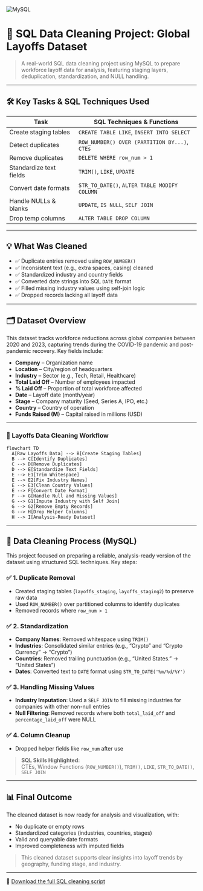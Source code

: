 ![MySQL](https://img.shields.io/badge/mysql-%2300f.svg?style=for-the-badge&logo=mysql&logoColor=white)
# 🧼 SQL Data Cleaning Project: Global Layoffs Dataset

> A real-world SQL data cleaning project using MySQL to prepare workforce layoff data for analysis, featuring staging layers, deduplication, standardization, and NULL handling.

---

## 🛠️ Key Tasks & SQL Techniques Used

| Task                         | SQL Techniques & Functions                                |
|-----------------------------|------------------------------------------------------------|
| Create staging tables       | `CREATE TABLE LIKE`, `INSERT INTO SELECT`                 |
| Detect duplicates           | `ROW_NUMBER() OVER (PARTITION BY...)`, `CTEs`             |
| Remove duplicates           | `DELETE WHERE row_num > 1`                                |
| Standardize text fields     | `TRIM()`, `LIKE`, `UPDATE`                                |
| Convert date formats        | `STR_TO_DATE()`, `ALTER TABLE MODIFY COLUMN`              |
| Handle NULLs & blanks       | `UPDATE`, `IS NULL`, `SELF JOIN`                          |
| Drop temp columns           | `ALTER TABLE DROP COLUMN`                                 |

---

## 💡 What Was Cleaned

- ✅ Duplicate entries removed using `ROW_NUMBER()`
- ✅ Inconsistent text (e.g., extra spaces, casing) cleaned
- ✅ Standardized industry and country fields
- ✅ Converted date strings into SQL `DATE` format
- ✅ Filled missing industry values using self-join logic
- ✅ Dropped records lacking all layoff data

---

## 🗂️ Dataset Overview

This dataset tracks workforce reductions across global companies between 2020 and 2023, capturing trends during the COVID-19 pandemic and post-pandemic recovery. Key fields include:

- **Company** – Organization name  
- **Location** – City/region of headquarters  
- **Industry** – Sector (e.g., Tech, Retail, Healthcare)  
- **Total Laid Off** – Number of employees impacted  
- **% Laid Off** – Proportion of total workforce affected  
- **Date** – Layoff date (month/year)  
- **Stage** – Company maturity (Seed, Series A, IPO, etc.)  
- **Country** – Country of operation  
- **Funds Raised (M)** – Capital raised in millions (USD)

---
### 🔄 Layoffs Data Cleaning Workflow

```mermaid
flowchart TD
  A[Raw Layoffs Data] --> B[Create Staging Tables]
  B --> C[Identify Duplicates]
  C --> D[Remove Duplicates]
  D --> E[Standardize Text Fields]
  E --> E1[Trim Whitespace]
  E --> E2[Fix Industry Names]
  E --> E3[Clean Country Values]
  E --> F[Convert Date Format]
  F --> G[Handle Null and Missing Values]
  G --> G1[Impute Industry with Self Join]
  G --> G2[Remove Empty Records]
  G --> H[Drop Helper Columns]
  H --> I[Analysis-Ready Dataset]
```
---

## 🧹 Data Cleaning Process (MySQL)

This project focused on preparing a reliable, analysis-ready version of the dataset using structured SQL techniques. Key steps:

### ✅ 1. Duplicate Removal
- Created staging tables (`layoffs_staging`, `layoffs_staging2`) to preserve raw data
- Used `ROW_NUMBER()` over partitioned columns to identify duplicates
- Removed records where `row_num > 1`

### ✅ 2. Standardization
- **Company Names**: Removed whitespace using `TRIM()`
- **Industries**: Consolidated similar entries (e.g., “Crypto” and “Crypto Currency” → “Crypto”)
- **Countries**: Removed trailing punctuation (e.g., “United States.” → “United States”)
- **Dates**: Converted text to `DATE` format using `STR_TO_DATE('%m/%d/%Y')`

### ✅ 3. Handling Missing Values
- **Industry Imputation**: Used a `SELF JOIN` to fill missing industries for companies with other non-null entries
- **Null Filtering**: Removed records where both `total_laid_off` and `percentage_laid_off` were NULL

### ✅ 4. Column Cleanup
- Dropped helper fields like `row_num` after use

> **SQL Skills Highlighted:**  
> CTEs, Window Functions (`ROW_NUMBER()`), `TRIM()`, `LIKE`, `STR_TO_DATE()`, `SELF JOIN`

---



## 📊 Final Outcome

The cleaned dataset is now ready for analysis and visualization, with:
- No duplicate or empty rows
- Standardized categories (industries, countries, stages)
- Valid and queryable date formats
- Improved completeness with imputed fields

> This cleaned dataset supports clear insights into layoff trends by geography, funding stage, and industry.

---

📁 [Download the full SQL cleaning script](https://github.com/kChe626/Layoffs_Data_Cleaning/blob/main/layoffs_data_cleaned.txt)
